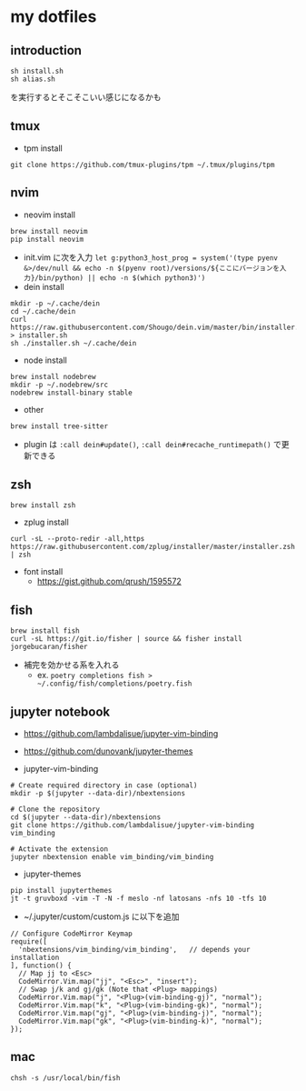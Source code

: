 # my dotfiles

## introduction

```
sh install.sh
sh alias.sh
```

を実行するとそこそこいい感じになるかも

## tmux

- tpm install

```
git clone https://github.com/tmux-plugins/tpm ~/.tmux/plugins/tpm
```

## nvim

- neovim install

```
brew install neovim
pip install neovim
```

- init.vim に次を入力
  `let g:python3_host_prog = system('(type pyenv &>/dev/null && echo -n $(pyenv root)/versions/${ここにバージョンを入力}/bin/python) || echo -n $(which python3)')`
- dein install

```
mkdir -p ~/.cache/dein
cd ~/.cache/dein
curl https://raw.githubusercontent.com/Shougo/dein.vim/master/bin/installer.sh > installer.sh
sh ./installer.sh ~/.cache/dein
```

- node install

```
brew install nodebrew
mkdir -p ~/.nodebrew/src
nodebrew install-binary stable
```

- other

```
brew install tree-sitter
```

- plugin は `:call dein#update()`, `:call dein#recache_runtimepath()` で更新できる

## zsh

```
brew install zsh
```

- zplug install

```
curl -sL --proto-redir -all,https https://raw.githubusercontent.com/zplug/installer/master/installer.zsh | zsh
```

- font install
  - https://gist.github.com/qrush/1595572

## fish

```
brew install fish
curl -sL https://git.io/fisher | source && fisher install jorgebucaran/fisher
```

- 補完を効かせる系を入れる
  - ex. `poetry completions fish > ~/.config/fish/completions/poetry.fish`

## jupyter notebook

- https://github.com/lambdalisue/jupyter-vim-binding
- https://github.com/dunovank/jupyter-themes

- jupyter-vim-binding

```
# Create required directory in case (optional)
mkdir -p $(jupyter --data-dir)/nbextensions

# Clone the repository
cd $(jupyter --data-dir)/nbextensions
git clone https://github.com/lambdalisue/jupyter-vim-binding vim_binding

# Activate the extension
jupyter nbextension enable vim_binding/vim_binding
```

- jupyter-themes

```
pip install jupyterthemes
jt -t gruvboxd -vim -T -N -f meslo -nf latosans -nfs 10 -tfs 10
```

- ~/.jupyter/custom/custom.js に以下を追加

```
// Configure CodeMirror Keymap
require([
  'nbextensions/vim_binding/vim_binding',   // depends your installation
], function() {
  // Map jj to <Esc>
  CodeMirror.Vim.map("jj", "<Esc>", "insert");
  // Swap j/k and gj/gk (Note that <Plug> mappings)
  CodeMirror.Vim.map("j", "<Plug>(vim-binding-gj)", "normal");
  CodeMirror.Vim.map("k", "<Plug>(vim-binding-gk)", "normal");
  CodeMirror.Vim.map("gj", "<Plug>(vim-binding-j)", "normal");
  CodeMirror.Vim.map("gk", "<Plug>(vim-binding-k)", "normal");
});
```

## mac

```
chsh -s /usr/local/bin/fish
```
